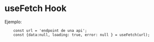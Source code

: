 # useFetch Hook

Ejemplo:

```
	const url = 'endpoint de una api';
	const {data:null, loading: true, error: null } = useFetch(url);
```